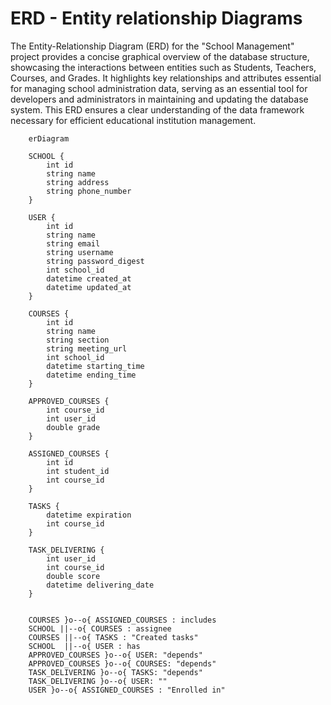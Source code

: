 # ERD - Entity relationship Diagrams

The Entity-Relationship Diagram (ERD) for the "School Management" project provides a concise graphical overview of the database structure, showcasing the interactions between entities such as Students, Teachers, Courses, and Grades. It highlights key relationships and attributes essential for managing school administration data, serving as an essential tool for developers and administrators in maintaining and updating the database system. This ERD ensures a clear understanding of the data framework necessary for efficient educational institution management.

```mermaid
    erDiagram

    SCHOOL {
        int id
        string name
        string address
        string phone_number
    }

    USER {
        int id
        string name
        string email
        string username
        string password_digest
        int school_id
        datetime created_at
        datetime updated_at
    }

    COURSES {
        int id
        string name
        string section
        string meeting_url
        int school_id
        datetime starting_time
        datetime ending_time
    }

    APPROVED_COURSES {
        int course_id
        int user_id
        double grade
    }

    ASSIGNED_COURSES {
        int id
        int student_id
        int course_id
    }

    TASKS {
        datetime expiration
        int course_id
    }

    TASK_DELIVERING {
        int user_id
        int course_id
        double score
        datetime delivering_date
    }


    COURSES }o--o{ ASSIGNED_COURSES : includes
    SCHOOL ||--o{ COURSES : assignee
    COURSES ||--o{ TASKS : "Created tasks"
    SCHOOL  ||--o{ USER : has
    APPROVED_COURSES }o--o{ USER: "depends"
    APPROVED_COURSES }o--o{ COURSES: "depends"
    TASK_DELIVERING }o--o{ TASKS: "depends"
    TASK_DELIVERING }o--o{ USER: ""
    USER }o--o{ ASSIGNED_COURSES : "Enrolled in"


```
